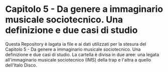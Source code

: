 # Capitolo 5 - Da genere a immaginario musicale sociotecnico. Una definizione e due casi di studio
 
Questa Repository è lagata ia file e ai dati utilizzati per la stesura del Capitolo 5 - Da genere a immaginario musicale sociotecnico. Una definizione e due casi di studio.
La cartella è divisa in due aree: una legata all'immaginario musicale sociotecnico (IMS) della trap e l'altra a quello dell'Italo Disco.

